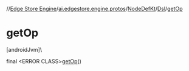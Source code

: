 //[Edge Store Engine](../../../../index.md)/[ai.edgestore.engine.protos](../../index.md)/[NodeDefKt](../index.md)/[Dsl](index.md)/[getOp](get-op.md)

# getOp

[androidJvm]\

final &lt;ERROR CLASS&gt;[getOp](get-op.md)()

